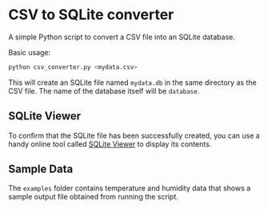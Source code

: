 # CSV to SQLite converter

A simple Python script to convert a CSV file into an SQLite database.

Basic usage:

```bash
python csv_converter.py <mydata.csv>
```

This will create an SQLite file named `mydata.db` in the same directory as the
CSV file. The name of the database itself will be `database`.

## SQLite Viewer

To confirm that the SQLite file has been successfully created, you can use a
handy online tool called [SQLite Viewer](https://inloop.github.io/sqlite-viewer/)
to display its contents.

## Sample Data

The `examples` folder contains temperature and humidity data that shows a sample
output file obtained from running the script.
